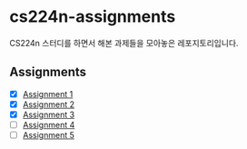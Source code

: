 # cs224n-assignments

CS224n 스터디를 하면서 해본 과제들을 모아놓은 레포지토리입니다.

## Assignments

- [x] [Assignment 1](./assignment%201)
- [x] [Assignment 2](./assignment%202)
- [x] [Assignment 3](./assignment%203)
- [ ] [Assignment 4](./assignment%204)
- [ ] [Assignment 5](./assignment%205)
